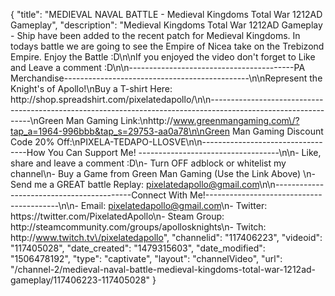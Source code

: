 {
    "title": "MEDIEVAL NAVAL BATTLE - Medieval Kingdoms Total War 1212AD Gameplay",
    "description": "Medieval Kingdoms Total War 1212AD Gameplay - Ship have been added to the recent patch for Medieval Kingdoms.  In todays battle we are going to see the Empire of Nicea take on the Trebizond Empire.  Enjoy the Battle :D\n\nIf you enjoyed the video don't forget to Like and Leave a comment :D\n\n-----------------------------------------PA Merchandise----------------------------------------------\n\nRepresent the Knight's of Apollo!\nBuy a T-shirt Here: http:\/\/shop.spreadshirt.com\/pixelatedapollo\/\n\n---------------------------------------------------------------------------------------------------------------\nGreen Man Gaming Link:\nhttp:\/\/www.greenmangaming.com\/?tap_a=1964-996bbb&tap_s=29753-aa0a78\n\nGreen Man Gaming Discount Code 20% Off:\nPIXELA-TEDAPO-LLOSVE\n\n----------------------------------How You Can Support Me! -----------------------------------\n\n- Like, share and leave a comment :D\n- Turn OFF adblock or whitelist my channel\n- Buy a Game from Green Man Gaming (Use the Link Above) \n- Send me a GREAT battle Replay: pixelatedapollo@gmail.com\n\n------------------------------------------Connect With Me!-----------------------------------------\n\n- Email: pixelatedapollo@gmail.com\n- Twitter: https:\/\/twitter.com\/PixelatedApollo\n- Steam Group:  http:\/\/steamcommunity.com\/groups\/apollosknights\n- Twitch: http:\/\/www.twitch.tv\/pixelatedapollo",
    "channelid": "117406223",
    "videoid": "117405028",
    "date_created": "1479315603",
    "date_modified": "1506478192",
    "type": "captivate",
    "layout": "channelVideo",
    "url": "\/channel-2\/medieval-naval-battle-medieval-kingdoms-total-war-1212ad-gameplay\/117406223-117405028"
}